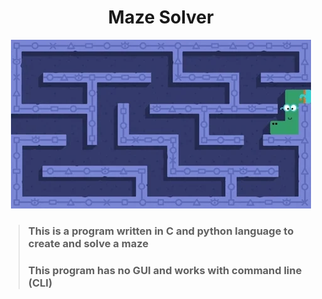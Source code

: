 <h1 align="center">Maze Solver</h1>
<p align="center">
<img src="./giphy_4.webp">
</p>

> ### This is a program written in C and python language to create and solve a maze </br>
> ### This program has no GUI and works with command line (CLI)

